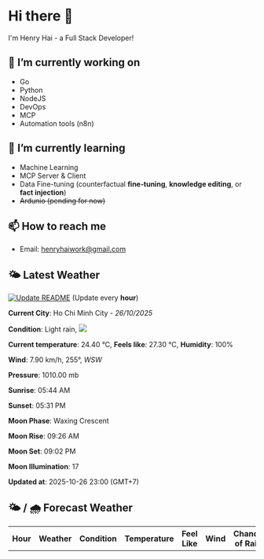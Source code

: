 # Hi there 👋

I'm Henry Hai - a Full Stack Developer!

## 🔭 I’m currently working on

- Go
- Python
- NodeJS
- DevOps
- MCP
- Automation tools (n8n)

## 🌱 I’m currently learning

- Machine Learning
- MCP Server & Client
- Data Fine-tuning (counterfactual **fine‑tuning**, **knowledge editing**, or **fact injection**)
- ~~Ardunio (pending for now)~~

## 📫 How to reach me

- Email: <henryhaiwork@gmail.com>

## 🌤️ Latest Weather
[![Update README](https://github.com/henry0hai/henry0hai/actions/workflows/udpateReadme.yml/badge.svg)](https://github.com/henry0hai/henry0hai/actions/workflows/udpateReadme.yml)
(Update every **hour**)
<!-- CURRENT_WEATHER:START -->
**Current City**: Ho Chi Minh City - *26/10/2025*

**Condition**: Light rain, <img src="https://cdn.weatherapi.com/weather/64x64/night/296.png"/>

**Current temperature**: 24.40 °C, **Feels like**: 27.30 °C, **Humidity**: 100%

**Wind**: 7.90 km/h, 255°, *WSW*

**Pressure**: 1010.00 mb

**Sunrise**: 05:44 AM

**Sunset**: 05:31 PM

**Moon Phase**: Waxing Crescent

**Moon Rise**: 09:26 AM

**Moon Set**: 09:02 PM

**Moon Illumination**: 17

**Updated at**: 2025-10-26 23:00 (GMT+7)<!-- CURRENT_WEATHER:END -->

## 🌤️ / 🌧️ Forecast Weather
<!-- FORECAST_WEATHER:START -->
<table>
		<tr>
			<th>Hour</th>
			<th>Weather</th>
			<th>Condition</th>
			<th>Temperature</th>
			<th>Feel Like</th>
			<th>Wind</th>
			<th>Chance of Rain</th>
		</tr>
</table>
<!-- FORECAST_WEATHER:END -->
